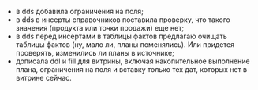 - в dds добавила ограничения на поля;  
- в dds в инсерты справочников поставила проверку, что такого значения (продукта или точки продажи) еще нет;  
- в dds перед инсертами в таблицы фактов предлагаю очищать таблицы фактов (ну, мало ли, планы поменялись). Или придется проверять, изменились ли планы в источнике;  
- дописала ddl и fill для витрины, включая накопительное выполнение плана, ограничения на поля и вставку только тех дат, которых нет в витрине сейчас.